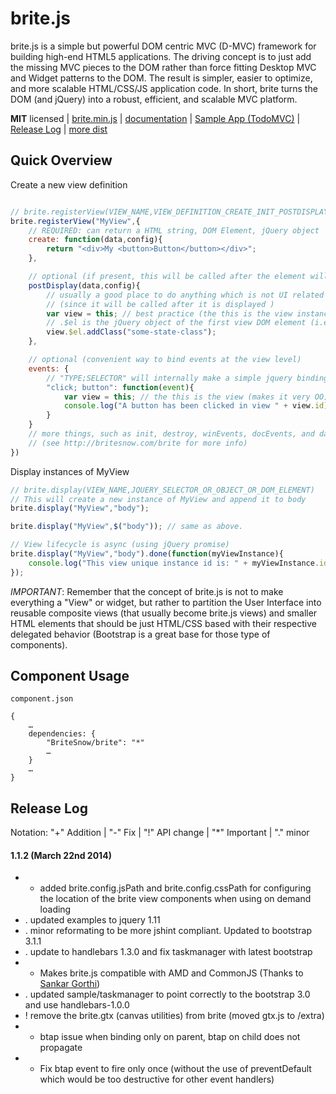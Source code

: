 # brite.js
brite.js is a simple but powerful DOM centric MVC (D-MVC) framework for building high-end HTML5 applications.
The driving concept is to just add the missing MVC pieces to the DOM rather than force fitting Desktop MVC
and Widget patterns to the DOM. The result is simpler, easier to optimize, and more scalable HTML/CSS/JS
application code. In short, brite turns the DOM (and jQuery) into a robust, efficient, and scalable MVC platform.

__MIT__ licensed | [brite.min.js](https://raw2.github.com/BriteSnow/brite/master/dist/brite.min.js) | [documentation](http://britesnow.com/brite) | [Sample App (TodoMVC)](https://github.com/BriteSnow/sampleTodoMVC) | [Release Log](#release-log) | [more dist](https://github.com/BriteSnow/brite/tree/master/dist)



## Quick Overview

Create a new view definition

```javascript

// brite.registerView(VIEW_NAME,VIEW_DEFINITION_CREATE_INIT_POSTDISPLAY_DESTROY)
brite.registerView("MyView",{
    // REQUIRED: can return a HTML string, DOM Element, jQuery object
    create: function(data,config){
        return "<div>My <button>Button</button></div>";
    }, 

    // optional (if present, this will be called after the element will be displayed)
    postDisplay(data,config){
        // usually a good place to do anything which is not UI related 
        // (since it will be called after it is displayed )
        var view = this; // best practice (the this is the view instance)
        // .$el is the jQuery object of the first view DOM element (i.e. <div> created in the create )
        view.$el.addClass("some-state-class");
    }, 

    // optional (convenient way to bind events at the view level)
    events: {
        // "TYPE;SELECTOR" will internally make a simple jquery binding call view.$el.on(TYPE,SELECTOR) call;
        "click; button": function(event){
            var view = this; // the this is the view (makes it very OO)
            console.log("A button has been clicked in view " + view.id);
        }
    }
    // more things, such as init, destroy, winEvents, docEvents, and daoEvents 
    // (see http://britesnow.com/brite for more info)
})
```

Display instances of MyView

```javascript
// brite.display(VIEW_NAME,JQUERY_SELECTOR_OR_OBJECT_OR_DOM_ELEMENT)
// This will create a new instance of MyView and append it to body
brite.display("MyView","body");

brite.display("MyView",$("body")); // same as above. 

// View lifecycle is async (using jQuery promise)
brite.display("MyView","body").done(function(myViewInstance){
    console.log("This view unique instance id is: " + myViewInstance.id);
});

```

*IMPORTANT*: Remember that the concept of brite.js is not to make everything a "View" or widget, but rather to partition the User Interface into reusable composite views (that usually become brite.js views) and smaller HTML elements that should be just HTML/CSS based with their respective delegated behavior (Bootstrap is a great base for those type of components). 

## Component Usage

`component.json`

    {
        …
        dependencies: {
            "BriteSnow/brite": "*"
            …
        }
        …
    }

## Release Log
Notation: "+" Addition | "-" Fix | "!" API change | "*" Important | "." minor

#### 1.1.2 (March 22nd 2014)
* + added brite.config.jsPath and brite.config.cssPath for configuring the location of the brite view components when using on demand loading
* . updated examples to jquery 1.11
* . minor reformating to be more jshint compliant. Updated to bootstrap 3.1.1
* . update to handlebars 1.3.0 and fix taskmanager with latest bootstrap
* + Makes brite.js compatible with AMD and CommonJS (Thanks to [Sankar Gorthi](https://github.com/sankargorthi))
* . updated sample/taskmanager to point correctly to the bootstrap 3.0 and use handlebars-1.0.0
* ! remove the brite.gtx (canvas utilities) from brite (moved gtx.js to /extra)
* - btap issue when binding only on parent, btap on child does not propagate
* - Fix btap event to fire only once (without the use of preventDefault which would be too destructive for other event handlers)


